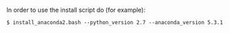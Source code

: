 In order to use the install script do (for example):

```
$ install_anaconda2.bash --python_version 2.7 --anaconda_version 5.3.1
```

